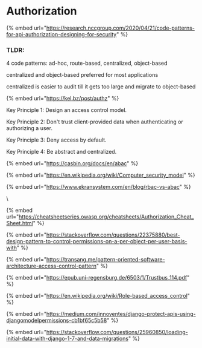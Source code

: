 # Authorization

{% embed url="https://research.nccgroup.com/2020/04/21/code-patterns-for-api-authorization-designing-for-security" %}

### TLDR:&#x20;

4 code patterns: ad-hoc, route-based, centralized, object-based

centralized and object-based preferred for most applications

centralized is easier to audit till it gets too large and migrate to object-based



{% embed url="https://kel.bz/post/authz" %}

Key Principle 1: Design an access control model.

Key Principle 2: Don't trust client-provided data when authenticating or authorizing a user.

Key Principle 3: Deny access by default.

Key Principle 4: Be abstract and centralized.

{% embed url="https://casbin.org/docs/en/abac" %}

{% embed url="https://en.wikipedia.org/wiki/Computer_security_model" %}

{% embed url="https://www.ekransystem.com/en/blog/rbac-vs-abac" %}

\


{% embed url="https://cheatsheetseries.owasp.org/cheatsheets/Authorization_Cheat_Sheet.html" %}

{% embed url="https://stackoverflow.com/questions/22375880/best-design-pattern-to-control-permissions-on-a-per-object-per-user-basis-with" %}

{% embed url="https://transang.me/pattern-oriented-software-architecture-access-control-pattern" %}

{% embed url="https://epub.uni-regensburg.de/6503/1/Trustbus_114.pdf" %}

{% embed url="https://en.wikipedia.org/wiki/Role-based_access_control" %}

{% embed url="https://medium.com/innoventes/django-protect-apis-using-djangomodelpermissions-cb1bf65c5b58" %}

{% embed url="https://stackoverflow.com/questions/25960850/loading-initial-data-with-django-1-7-and-data-migrations" %}

